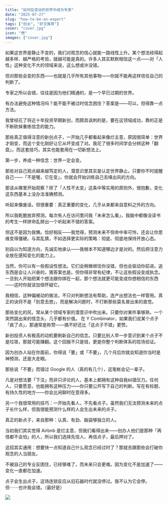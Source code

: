 ```yaml
---
title: "如何在变动的世界中成为专家"
date: "2025-07-27"
slug: "how-to-be-an-expert"
tags: ["创业", "好文推荐"]
cover: "cover.jpg"
icon: "😎"
images: ["cover.jpg"]
---
```

如果这世界是静止不变的，我们对观念的信心就能一路线性上升。某个想法经得起越多样、越严格的考验，就越可能是真的。许多人其实默默相信这一点——对「人性」这种变化不大的领域来说，这么想或许没错。



但对那些会变的东西——也就是几乎所有其他事物——你就不能再这样信任自己的判断了。



专家之所以会错，往往是因为他们精通的，是一个早已过期的世界。



有办法避免这种情况吗？能不能不被过时信念困住？答案是——可以，但得靠一点方法。



我曾经花了将近十年投资早期新创，而颇具讽刺的是，要在这领域成功，靠的正是不断砍掉重练信念的能力。



那些真正值得注意的新创点子，一开始几乎都看起来像烂主意，原因很简单：世界才刚变，而这个变化刚好让它从坏变成了对。我花了很多时间学会分辨这种「翻盘」，而这套技巧，其实也能套用在一切新想法上。



第一步，养成一种信念：世界一定会变。



那些对自己观点越来越笃定的人，潜意识里其实是认定世界静止。只要你不时提醒自己——「不是喔，它在变」，你就会开始训练自己去嗅出风的方向。



那该从哪里开始观察？除了「人性不太变」这条中等实用的原则外，很抱歉，变化这东西基本上没办法准确预测。



听起来像废话，但很重要：真正重要的变化，几乎从来都来自意料之外的方向。



所以我乾脆放弃预测。每次有人在访问里问我「未来怎么看」，我脑中都像没读书的考生一样拼命乱掰出一个听起来不错的答案。



但这不是因为我懒。恰好相反——我觉得，预测未来不但命中率可怜，还会让你思维变得僵硬。与其乱猜，不如选择更实际的策略：彻底、彻底地保持开放心态。



别自以为知道方向，先诚实地承认——我根本不知道哪边才是对的。然后把注意力全放在感知变化的能力上。



当然，你可以有一些假设性想法。它们会稍微绑住你没错，但也会驱动你前进。追东西是会让人兴奋的，猜答案也是。但你得非常有纪律，不让这些假设变成执念。
一旦别人开始把某个想法跟你绑在一起，那个想法就更可能变成你想相信的东西——这时你就该加倍怀疑它。



我相信，这种偏被动的做法，不只对判断想法有帮助，连产出想法也一样管用。真正的诀窍不是「刻意去想」，而是解决问题时，不打断那些莫名冒出来的直觉。



那些变化的风，常从某个领域专家的潜意识中吹出来。只要你对某件事够熟，一个突然跳出来的怪念头，几乎都有价值。
在 Y Combinator，如果我们说某个点子「疯了点」，那通常是称赞——搞不好还比「这点子不错」更赞。



新创投资人有极高的动机要刷新自己的信念。只要比别人早一步意识到某个点子不是垃圾，那就可能赚翻。这个回报不只是钱，更是你整个判断体系的现场验证。



因为创办人站在你面前，你得说「要」或「不要」，几个月后你就会知道你当时是神预测，还是大走眼。



那些说「不要」而错过 Google 的人（真的有几个），这笔帐会记一辈子。



凡是对想法要「下注」而非只评论的人，基本上都拥有这种自我纠错压力。任何人，只要愿意，也能拥有这种压力——你只要公开写下自己的判断。写在有标题、有持久性的地方——你会比闲聊时在意得多。



另一个我很常用的技巧：一开始先看人，不先看点子。虽然我们无法预测未来的点子长什么样，但我很能预测什么样的人会生出未来的点子。



真正的新点子，来自那种：认真、有劲、脑袋够独立的人。



当初我们其实觉得 Airbnb 是烂主意，但我们看得出来——创办人他们是那种「再怪都不会怕」的人，所以我们选择先信人、再信点子，最后押对了。



这招其实通用：想要快一点知道自己什么观念已经过时了？那就去跟那些会打破你观念的人当朋友。



不被自己的专业反困住，已经够难了，而未来只会更难。因为变化不是加速了——变化一直都在加速。



点子会生出点子，这场连锁反应从旧石器时代就没停过。我不认为它会停。
但⋯⋯也许我会错。（最好是）




![](https://prod-files-secure.s3.us-west-2.amazonaws.com/112d0858-5090-4d34-a606-b75eb8d65fd2/46476355-9cf3-4e99-9b7a-3531bc426380/1000202064.png?X-Amz-Algorithm=AWS4-HMAC-SHA256&X-Amz-Content-Sha256=UNSIGNED-PAYLOAD&X-Amz-Credential=ASIAZI2LB4667HANSTAA%2F20250727%2Fus-west-2%2Fs3%2Faws4_request&X-Amz-Date=20250727T173332Z&X-Amz-Expires=3600&X-Amz-Security-Token=IQoJb3JpZ2luX2VjEE8aCXVzLXdlc3QtMiJHMEUCICYmG7WffOkT8QEy58txo9PlGBn1ERvQg4qBIwm8kSKGAiEA6KUCRNCL9Cnw%2BoB4ZaxE0T%2FbesykDYrkEQJ7fZNOHsEq%2FwMIeBAAGgw2Mzc0MjMxODM4MDUiDBg5cUuT0FzJ3pwmVSrcA8wn5oglsLrQnCVWnOHKGEeoHmB5Ti%2FpbwZV%2FiRH9fcGeniqElfd2NGhIbaEYvhWU116aKrTxT1ND1%2F1Tt1T5R6j8%2BSF87wNL28DqVTCWpPhYVIQOtM%2FugQ7rql4255iFXhP8IdvFKPNWa3zHyzP3Hfs0UTKYuv6PO%2BvJ6AXECwuOhh6%2B%2FWugwbXEmnNbs7QaZthKczqDHllejTvvorf9kvDEaTYRIRmodh%2BG9bEtEY3TiQG8LiY5ELPiXXBWq98A573FA5%2BRI42F1Gahdil62S%2BdNAbiQ4IwCl3DicFpDIxmLWQlasSSpgX%2FkqWBAMzBrrpe18J2QTY7r7dlzoAuuyd%2FhLLs9Jsv2UabNlsyhaLy25%2FHj58qk20hp0bU1Smy1tgjb6Y4%2Fzm1a6YX7vOsIBVrTrhduYpdx46kuZ0iMtbR5ksOgGKSuKwrs%2B%2FqfVNPxkp21qZiNDbw84W3zZXMffwQ0bzHHlfFcYPiVk1vvnBfqKyQfWgFFAVrRd4GAldKrFMPn1pBZWXgIuJ6Icw8c6EigvB247Wgx%2FrSxhdHMK%2Bu14YkX9tT7jQHRxIlGyyigmqCyP4a5eeSNFVzfbAhSnTKOJjS50DUb2cExSXxJIfMeWsvctSzVwv1U%2FnMKrsmMQGOqUB1XvGJlLXIESs2QFT%2BdKzUyl%2FWxiwM3rSSHN0x9BD7T7N061p9o9AIjdv307ufhFemGdd2kVKb7I6yXfEEBVV6JXdpm1MI8Uc7lJUzXJwsa7JEKeqSy4w%2F8k%2BLNe%2BahXQcUPkJrUdMpWMAWXZFZNrKm%2FEE0Yxsz0ONMZZyBw0BOGSbdSECAgjwoCjS%2FRk7xs0Rfywgj9JARoCISc0%2BgbugKIW2s2g&X-Amz-Signature=3efa9e02af41971485c6ed70f2228b1c48ba1508591d33549ec2b013493c3e46&X-Amz-SignedHeaders=host&x-amz-checksum-mode=ENABLED&x-id=GetObject)

